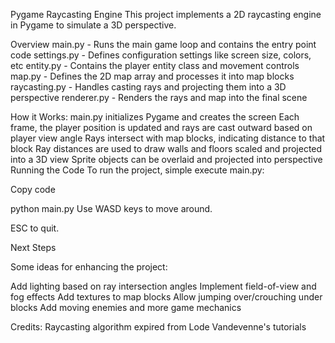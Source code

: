 Pygame Raycasting Engine
This project implements a 2D raycasting engine in Pygame to simulate a 3D perspective.

Overview
main.py - Runs the main game loop and contains the entry point code
settings.py - Defines configuration settings like screen size, colors, etc
entity.py - Contains the player entity class and movement controls
map.py - Defines the 2D map array and processes it into map blocks
raycasting.py - Handles casting rays and projecting them into a 3D perspective
renderer.py - Renders the rays and map into the final scene

How it Works:
 main.py initializes Pygame and creates the screen
 Each frame, the player position is updated and rays are cast outward based on player view angle
 Rays intersect with map blocks, indicating distance to that block
 Ray distances are used to draw walls and floors scaled and projected into a 3D view
 Sprite objects can be overlaid and projected into perspective
 Running the Code
 To run the project, simple execute main.py:

Copy code

python main.py
Use WASD keys to move around.

ESC to quit.

Next Steps

Some ideas for enhancing the project:

Add lighting based on ray intersection angles
Implement field-of-view and fog effects
Add textures to map blocks
Allow jumping over/crouching under blocks
Add moving enemies and more game mechanics

Credits:
Raycasting algorithm expired from Lode Vandevenne's tutorials